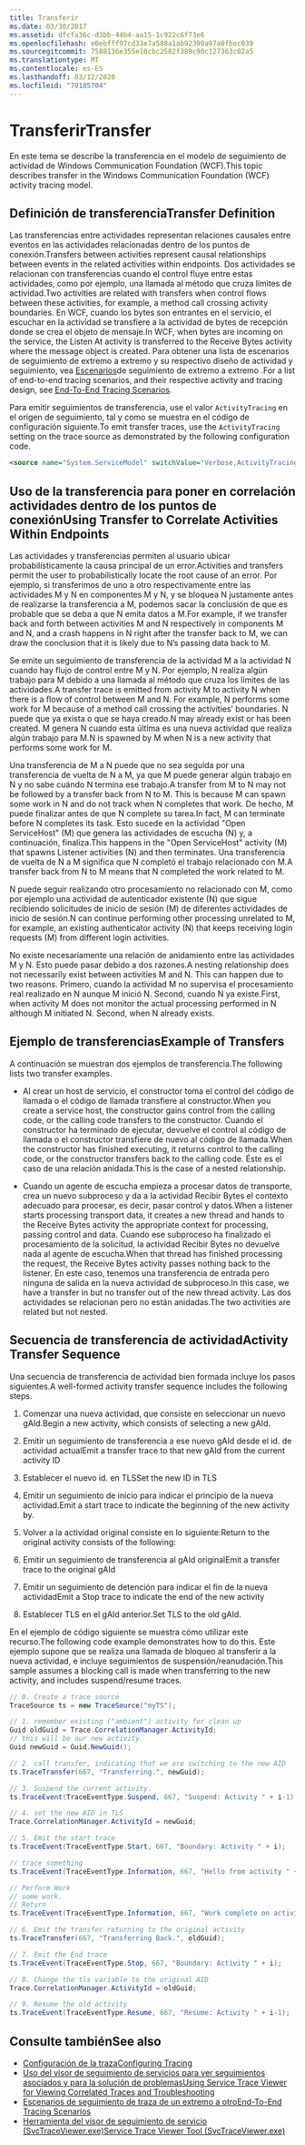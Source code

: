 ```yaml
---
title: Transferir
ms.date: 03/30/2017
ms.assetid: dfcfa36c-d3bb-44b4-aa15-1c922c6f73e6
ms.openlocfilehash: e0ebfff97cd33e7a588a1ab92399a97a0fbec039
ms.sourcegitcommit: 7588136e355e10cbc2582f389c90c127363c02a5
ms.translationtype: MT
ms.contentlocale: es-ES
ms.lasthandoff: 03/12/2020
ms.locfileid: "79185704"
---
```

# <a name="transfer"></a><span data-ttu-id="53c5b-102">Transferir</span><span class="sxs-lookup"><span data-stu-id="53c5b-102">Transfer</span></span>
<span data-ttu-id="53c5b-103">En este tema se describe la transferencia en el modelo de seguimiento de actividad de Windows Communication Foundation (WCF).</span><span class="sxs-lookup"><span data-stu-id="53c5b-103">This topic describes transfer in the Windows Communication Foundation (WCF) activity tracing model.</span></span>  
  
## <a name="transfer-definition"></a><span data-ttu-id="53c5b-104">Definición de transferencia</span><span class="sxs-lookup"><span data-stu-id="53c5b-104">Transfer Definition</span></span>  
 <span data-ttu-id="53c5b-105">Las transferencias entre actividades representan relaciones causales entre eventos en las actividades relacionadas dentro de los puntos de conexión.</span><span class="sxs-lookup"><span data-stu-id="53c5b-105">Transfers between activities represent causal relationships between events in the related activities within endpoints.</span></span> <span data-ttu-id="53c5b-106">Dos actividades se relacionan con transferencias cuando el control fluye entre estas actividades, como por ejemplo, una llamada al método que cruza límites de actividad.</span><span class="sxs-lookup"><span data-stu-id="53c5b-106">Two activities are related with transfers when control flows between these activities, for example, a method call crossing activity boundaries.</span></span> <span data-ttu-id="53c5b-107">En WCF, cuando los bytes son entrantes en el servicio, el escuchar en la actividad se transfiere a la actividad de bytes de recepción donde se crea el objeto de mensaje.</span><span class="sxs-lookup"><span data-stu-id="53c5b-107">In WCF, when bytes are incoming on the service, the Listen At activity is transferred to the Receive Bytes activity where the message object is created.</span></span> <span data-ttu-id="53c5b-108">Para obtener una lista de escenarios de seguimiento de extremo a extremo y su respectivo diseño de actividad y seguimiento, vea [Escenarios](../../../../../docs/framework/wcf/diagnostics/tracing/end-to-end-tracing-scenarios.md)de seguimiento de extremo a extremo .</span><span class="sxs-lookup"><span data-stu-id="53c5b-108">For a list of end-to-end tracing scenarios, and their respective activity and tracing design, see [End-To-End Tracing Scenarios](../../../../../docs/framework/wcf/diagnostics/tracing/end-to-end-tracing-scenarios.md).</span></span>  
  
 <span data-ttu-id="53c5b-109">Para emitir seguimientos de transferencia, use el valor `ActivityTracing` en el origen de seguimiento, tal y como se muestra en el código de configuración siguiente.</span><span class="sxs-lookup"><span data-stu-id="53c5b-109">To emit transfer traces, use the `ActivityTracing` setting on the trace source as demonstrated by the following configuration code.</span></span>  
  
```xml  
<source name="System.ServiceModel" switchValue="Verbose,ActivityTracing">  
```  
  
## <a name="using-transfer-to-correlate-activities-within-endpoints"></a><span data-ttu-id="53c5b-110">Uso de la transferencia para poner en correlación actividades dentro de los puntos de conexión</span><span class="sxs-lookup"><span data-stu-id="53c5b-110">Using Transfer to Correlate Activities Within Endpoints</span></span>  
 <span data-ttu-id="53c5b-111">Las actividades y transferencias permiten al usuario ubicar probabilísticamente la causa principal de un error.</span><span class="sxs-lookup"><span data-stu-id="53c5b-111">Activities and transfers permit the user to probabilistically locate the root cause of an error.</span></span> <span data-ttu-id="53c5b-112">Por ejemplo, si transferimos de uno a otro respectivamente entre las actividades M y N en componentes M y N, y se bloquea N justamente antes de realizarse la transferencia a M, podemos sacar la conclusión de que es probable que se deba a que N emita datos a M.</span><span class="sxs-lookup"><span data-stu-id="53c5b-112">For example, if we transfer back and forth between activities M and N respectively in components M and N, and a crash happens in N right after the transfer back to M, we can draw the conclusion that it is likely due to N’s passing data back to M.</span></span>  
  
 <span data-ttu-id="53c5b-113">Se emite un seguimiento de transferencia de la actividad M a la actividad N cuando hay flujo de control entre M y N. Por ejemplo, N realiza algún trabajo para M debido a una llamada al método que cruza los límites de las actividades.</span><span class="sxs-lookup"><span data-stu-id="53c5b-113">A transfer trace is emitted from activity M to activity N when there is a flow of control between M and N. For example, N performs some work for M because of a method call crossing the activities’ boundaries.</span></span> <span data-ttu-id="53c5b-114">N puede que ya exista o que se haya creado.</span><span class="sxs-lookup"><span data-stu-id="53c5b-114">N may already exist or has been created.</span></span> <span data-ttu-id="53c5b-115">M genera N cuando esta última es una nueva actividad que realiza algún trabajo para M.</span><span class="sxs-lookup"><span data-stu-id="53c5b-115">N is spawned by M when N is a new activity that performs some work for M.</span></span>  
  
 <span data-ttu-id="53c5b-116">Una transferencia de M a N puede que no sea seguida por una transferencia de vuelta de N a M, ya que M puede generar algún trabajo en N y no sabe cuándo N termina ese trabajo.</span><span class="sxs-lookup"><span data-stu-id="53c5b-116">A transfer from M to N may not be followed by a transfer back from N to M. This is because M can spawn some work in N and do not track when N completes that work.</span></span> <span data-ttu-id="53c5b-117">De hecho, M puede finalizar antes de que N complete su tarea.</span><span class="sxs-lookup"><span data-stu-id="53c5b-117">In fact, M can terminate before N completes its task.</span></span> <span data-ttu-id="53c5b-118">Esto sucede en la actividad "Open ServiceHost" (M) que genera las actividades de escucha (N) y, a continuación, finaliza.</span><span class="sxs-lookup"><span data-stu-id="53c5b-118">This happens in the "Open ServiceHost" activity (M) that spawns Listener activities (N) and then terminates.</span></span> <span data-ttu-id="53c5b-119">Una transferencia de vuelta de N a M significa que N completó el trabajo relacionado con M.</span><span class="sxs-lookup"><span data-stu-id="53c5b-119">A transfer back from N to M means that N completed the work related to M.</span></span>  
  
 <span data-ttu-id="53c5b-120">N puede seguir realizando otro procesamiento no relacionado con M, como por ejemplo una actividad de autenticador existente (N) que sigue recibiendo solicitudes de inicio de sesión (M) de diferentes actividades de inicio de sesión.</span><span class="sxs-lookup"><span data-stu-id="53c5b-120">N can continue performing other processing unrelated to M, for example, an existing authenticator activity (N) that keeps receiving login requests (M) from different login activities.</span></span>  
  
 <span data-ttu-id="53c5b-121">No existe necesariamente una relación de anidamiento entre las actividades M y N. Esto puede pasar debido a dos razones.</span><span class="sxs-lookup"><span data-stu-id="53c5b-121">A nesting relationship does not necessarily exist between activities M and N. This can happen due to two reasons.</span></span> <span data-ttu-id="53c5b-122">Primero, cuando la actividad M no supervisa el procesamiento real realizado en N aunque M inició N. Second, cuando N ya existe.</span><span class="sxs-lookup"><span data-stu-id="53c5b-122">First, when activity M does not monitor the actual processing performed in N although M initiated N. Second, when N already exists.</span></span>  
  
## <a name="example-of-transfers"></a><span data-ttu-id="53c5b-123">Ejemplo de transferencias</span><span class="sxs-lookup"><span data-stu-id="53c5b-123">Example of Transfers</span></span>  
 <span data-ttu-id="53c5b-124">A continuación se muestran dos ejemplos de transferencia.</span><span class="sxs-lookup"><span data-stu-id="53c5b-124">The following lists two transfer examples.</span></span>  
  
- <span data-ttu-id="53c5b-125">Al crear un host de servicio, el constructor toma el control del código de llamada o el código de llamada transfiere al constructor.</span><span class="sxs-lookup"><span data-stu-id="53c5b-125">When you create a service host, the constructor gains control from the calling code, or the calling code transfers to the constructor.</span></span> <span data-ttu-id="53c5b-126">Cuando el constructor ha terminado de ejecutar, devuelve el control al código de llamada o el constructor transfiere de nuevo al código de llamada.</span><span class="sxs-lookup"><span data-stu-id="53c5b-126">When the constructor has finished executing, it returns control to the calling code, or the constructor transfers back to the calling code.</span></span> <span data-ttu-id="53c5b-127">Éste es el caso de una relación anidada.</span><span class="sxs-lookup"><span data-stu-id="53c5b-127">This is the case of a nested relationship.</span></span>  
  
- <span data-ttu-id="53c5b-128">Cuando un agente de escucha empieza a procesar datos de transporte, crea un nuevo subproceso y da a la actividad Recibir Bytes el contexto adecuado para procesar, es decir, pasar control y datos.</span><span class="sxs-lookup"><span data-stu-id="53c5b-128">When a listener starts processing transport data, it creates a new thread and hands to the Receive Bytes activity the appropriate context for processing, passing control and data.</span></span> <span data-ttu-id="53c5b-129">Cuando ese subproceso ha finalizado el procesamiento de la solicitud, la actividad Recibir Bytes no devuelve nada al agente de escucha.</span><span class="sxs-lookup"><span data-stu-id="53c5b-129">When that thread has finished processing the request, the Receive Bytes activity passes nothing back to the listener.</span></span> <span data-ttu-id="53c5b-130">En este caso, tenemos una transferencia de entrada pero ninguna de salida en la nueva actividad de subproceso.</span><span class="sxs-lookup"><span data-stu-id="53c5b-130">In this case, we have a transfer in but no transfer out of the new thread activity.</span></span> <span data-ttu-id="53c5b-131">Las dos actividades se relacionan pero no están anidadas.</span><span class="sxs-lookup"><span data-stu-id="53c5b-131">The two activities are related but not nested.</span></span>  
  
## <a name="activity-transfer-sequence"></a><span data-ttu-id="53c5b-132">Secuencia de transferencia de actividad</span><span class="sxs-lookup"><span data-stu-id="53c5b-132">Activity Transfer Sequence</span></span>  
 <span data-ttu-id="53c5b-133">Una secuencia de transferencia de actividad bien formada incluye los pasos siguientes.</span><span class="sxs-lookup"><span data-stu-id="53c5b-133">A well-formed activity transfer sequence includes the following steps.</span></span>  
  
1. <span data-ttu-id="53c5b-134">Comenzar una nueva actividad, que consiste en seleccionar un nuevo gAId.</span><span class="sxs-lookup"><span data-stu-id="53c5b-134">Begin a new activity, which consists of selecting a new gAId.</span></span>  
  
2. <span data-ttu-id="53c5b-135">Emitir un seguimiento de transferencia a ese nuevo gAId desde el id. de actividad actual</span><span class="sxs-lookup"><span data-stu-id="53c5b-135">Emit a transfer trace to that new gAId from the current activity ID</span></span>  
  
3. <span data-ttu-id="53c5b-136">Establecer el nuevo id. en TLS</span><span class="sxs-lookup"><span data-stu-id="53c5b-136">Set the new ID in TLS</span></span>  
  
4. <span data-ttu-id="53c5b-137">Emitir un seguimiento de inicio para indicar el principio de la nueva actividad.</span><span class="sxs-lookup"><span data-stu-id="53c5b-137">Emit a start trace to indicate the beginning of the new activity by.</span></span>  
  
5. <span data-ttu-id="53c5b-138">Volver a la actividad original consiste en lo siguiente:</span><span class="sxs-lookup"><span data-stu-id="53c5b-138">Return to the original activity consists of the following:</span></span>  
  
6. <span data-ttu-id="53c5b-139">Emitir un seguimiento de transferencia al gAId original</span><span class="sxs-lookup"><span data-stu-id="53c5b-139">Emit a transfer trace to the original gAId</span></span>  
  
7. <span data-ttu-id="53c5b-140">Emitir un seguimiento de detención para indicar el fin de la nueva actividad</span><span class="sxs-lookup"><span data-stu-id="53c5b-140">Emit a Stop trace to indicate the end of the new activity</span></span>  
  
8. <span data-ttu-id="53c5b-141">Establecer TLS en el gAId anterior.</span><span class="sxs-lookup"><span data-stu-id="53c5b-141">Set TLS to the old gAId.</span></span>  
  
 <span data-ttu-id="53c5b-142">En el ejemplo de código siguiente se muestra cómo utilizar este recurso.</span><span class="sxs-lookup"><span data-stu-id="53c5b-142">The following code example demonstrates how to do this.</span></span> <span data-ttu-id="53c5b-143">Este ejemplo supone que se realiza una llamada de bloqueo al transferir a la nueva actividad, e incluye seguimientos de suspensión/reanudación.</span><span class="sxs-lookup"><span data-stu-id="53c5b-143">This sample assumes a blocking call is made when transferring to the new activity, and includes suspend/resume traces.</span></span>  
  
```csharp
// 0. Create a trace source  
TraceSource ts = new TraceSource("myTS");  

// 1. remember existing ("ambient") activity for clean up  
Guid oldGuid = Trace.CorrelationManager.ActivityId;  
// this will be our new activity  
Guid newGuid = Guid.NewGuid();

// 2. call transfer, indicating that we are switching to the new AID  
ts.TraceTransfer(667, "Transferring.", newGuid);  

// 3. Suspend the current activity.  
ts.TraceEvent(TraceEventType.Suspend, 667, "Suspend: Activity " + i-1);  

// 4. set the new AID in TLS  
Trace.CorrelationManager.ActivityId = newGuid;  

// 5. Emit the start trace  
ts.TraceEvent(TraceEventType.Start, 667, "Boundary: Activity " + i);  

// trace something  
ts.TraceEvent(TraceEventType.Information, 667, "Hello from activity " + i);  

// Perform Work  
// some work.  
// Return  
ts.TraceEvent(TraceEventType.Information, 667, "Work complete on activity " + i);

// 6. Emit the transfer returning to the original activity  
ts.TraceTransfer(667, "Transferring Back.", oldGuid);  

// 7. Emit the End trace  
ts.TraceEvent(TraceEventType.Stop, 667, "Boundary: Activity " + i);  

// 8. Change the tls variable to the original AID  
Trace.CorrelationManager.ActivityId = oldGuid;

// 9. Resume the old activity  
ts.TraceEvent(TraceEventType.Resume, 667, "Resume: Activity " + i-1);  
```  
  
## <a name="see-also"></a><span data-ttu-id="53c5b-144">Consulte también</span><span class="sxs-lookup"><span data-stu-id="53c5b-144">See also</span></span>

- [<span data-ttu-id="53c5b-145">Configuración de la traza</span><span class="sxs-lookup"><span data-stu-id="53c5b-145">Configuring Tracing</span></span>](../../../../../docs/framework/wcf/diagnostics/tracing/configuring-tracing.md)
- [<span data-ttu-id="53c5b-146">Uso del visor de seguimiento de servicios para ver seguimientos asociados y para la solución de problemas</span><span class="sxs-lookup"><span data-stu-id="53c5b-146">Using Service Trace Viewer for Viewing Correlated Traces and Troubleshooting</span></span>](../../../../../docs/framework/wcf/diagnostics/tracing/using-service-trace-viewer-for-viewing-correlated-traces-and-troubleshooting.md)
- [<span data-ttu-id="53c5b-147">Escenarios de seguimiento de traza de un extremo a otro</span><span class="sxs-lookup"><span data-stu-id="53c5b-147">End-To-End Tracing Scenarios</span></span>](../../../../../docs/framework/wcf/diagnostics/tracing/end-to-end-tracing-scenarios.md)
- [<span data-ttu-id="53c5b-148">Herramienta del visor de seguimiento de servicio (SvcTraceViewer.exe)</span><span class="sxs-lookup"><span data-stu-id="53c5b-148">Service Trace Viewer Tool (SvcTraceViewer.exe)</span></span>](../../../../../docs/framework/wcf/service-trace-viewer-tool-svctraceviewer-exe.md)
